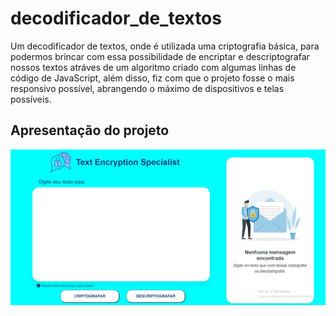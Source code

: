 # decodificador_de_textos
Um decodificador de textos, onde é utilizada uma criptografia básica, para podermos brincar com essa possibilidade de encriptar e descriptografar nossos textos atráves de um algoritmo criado com algumas linhas de código de JavaScript, além disso, fiz com que o projeto fosse o mais responsivo possível, abrangendo o máximo de dispositivos e telas possíveis.

## Apresentação do projeto

<img src="screenshots/Desktop Screenshot 2023.01.20 - 15.36.22.13.png">
